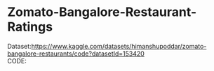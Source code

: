 # Zomato-Bangalore-Restaurant-Ratings
Dataset:https://www.kaggle.com/datasets/himanshupoddar/zomato-bangalore-restaurants/code?datasetId=153420 <br>
CODE:
